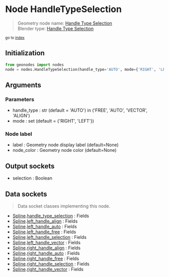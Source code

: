 
# Node HandleTypeSelection

> Geometry node name: [Handle Type Selection](https://docs.blender.org/manual/en/latest/modeling/geometry_nodes/curve/handle_type_selection.html)<br>
  Blender type: [Handle Type Selection](https://docs.blender.org/api/current/bpy.types.GeometryNodeCurveHandleTypeSelection.html)
  
<sub>go to [index](/docs/index.md)</sub>

## Initialization

```python
from geonodes import nodes
node = nodes.HandleTypeSelection(handle_type='AUTO', mode={'RIGHT', 'LEFT'}, label=None, node_color=None)
```



## Arguments


### Parameters

- handle_type : str (default = 'AUTO') in ('FREE', 'AUTO', 'VECTOR', 'ALIGN')
- mode : set (default = {'RIGHT', 'LEFT'})

### Node label

- label : Geometry node display label (default=None)
- node_color : Geometry node color (default=None)

## Output sockets

- selection : Boolean

## Data sockets

> Data socket classes implementing this node.
  
  
- [Spline](/docs/Spline.md).[handle_type_selection](/docs/Spline.md#handle_type_selection) : Fields
- [Spline](/docs/Spline.md).[left_handle_align](/docs/Spline.md#left_handle_align) : Fields
- [Spline](/docs/Spline.md).[left_handle_auto](/docs/Spline.md#left_handle_auto) : Fields
- [Spline](/docs/Spline.md).[left_handle_free](/docs/Spline.md#left_handle_free) : Fields
- [Spline](/docs/Spline.md).[left_handle_selection](/docs/Spline.md#left_handle_selection) : Fields
- [Spline](/docs/Spline.md).[left_handle_vector](/docs/Spline.md#left_handle_vector) : Fields
- [Spline](/docs/Spline.md).[right_handle_align](/docs/Spline.md#right_handle_align) : Fields
- [Spline](/docs/Spline.md).[right_handle_auto](/docs/Spline.md#right_handle_auto) : Fields
- [Spline](/docs/Spline.md).[right_handle_free](/docs/Spline.md#right_handle_free) : Fields
- [Spline](/docs/Spline.md).[right_handle_selection](/docs/Spline.md#right_handle_selection) : Fields
- [Spline](/docs/Spline.md).[right_handle_vector](/docs/Spline.md#right_handle_vector) : Fields
  
